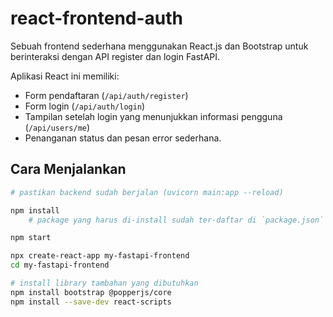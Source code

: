 # react-frontend-auth

Sebuah frontend sederhana menggunakan React.js dan Bootstrap untuk berinteraksi dengan API register dan login FastAPI.

Aplikasi React ini memiliki:

- Form pendaftaran (`/api/auth/register`)
- Form login (`/api/auth/login`)
- Tampilan setelah login yang menunjukkan informasi pengguna (`/api/users/me`)
- Penanganan status dan pesan error sederhana.

## Cara Menjalankan

```bash
# pastikan backend sudah berjalan (uvicorn main:app --reload)

npm install
    # package yang harus di-install sudah ter-daftar di `package.json`

npm start
```

```bash
npx create-react-app my-fastapi-frontend
cd my-fastapi-frontend

# install library tambahan yang dibutuhkan
npm install bootstrap @popperjs/core
npm install --save-dev react-scripts
```
